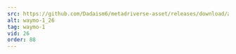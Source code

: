 ```yaml
---
src: https://github.com/Dadaism6/metadriverse-asset/releases/download/assetsv1.0.2/waymo-1_26.mp4
alt: waymo-1_26
tag: waymo-1
vid: 26
order: 88
---
```

